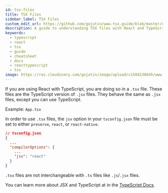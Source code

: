 ```yaml
---
id: tsx-files
title: TSX Files
sidebar_label: TSX Files
custom_edit_url: https://github.com/gojutin/www.tsx.guide/blob/master/docs/getting-started/tsx-files.mdx
description: A guide to understanding TSX files with React and TypeScript
keywords:
  - typescript
  - react
  - tsx
  - guide
  - cheatsheet
  - docs
  - reacttypescript
  - tsx
image: https://res.cloudinary.com/gojutin/image/upload/v1584230645/www.tsx.guide/tsx-guide-logo.png
---
```


If you are using React with TypeScript, you are doing so in a `.tsx` file.
These files are the TypeScript version of `.jsx` files.
They behave the same as `.jsx` files, except you can use TypeScript.

Example:
`App.tsx`

In order to use `.tsx` files, the `jsx` option in your `tsconfig.json` file must be set to either `preserve`, `react`, or `react-native`.

```json
// tsconfig.json
{
  ...
  "compilerOptions": {
    ...
    "jsx": "react"
  }
}
```

`.tsx` files are not interchangeable with `.ts` files like `.js`/`.jsx` files.

You can learn more about JSX and TypeScript at in the [TypeScript Docs](https://www.typescriptlang.org/docs/handbook/jsx.html).
